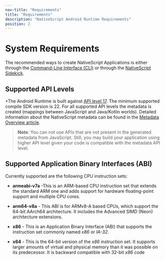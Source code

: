 ```yaml
---
nav-title: "Requirements"
title: "Requirements"
description: "NativeScript Android Runtime Requirements"
position: 2
---
```


# System Requirements

The recommended ways to create NativeScript Applications is either through the [Command-Line Interface (CLI)](https://github.com/NativeScript/nativescript-cli) or through the [NativeScript Sidekick](https://www.nativescript.org/nativescript-sidekick).

## Supported API Levels

+The Android Runtime is built against [API level 17](http://developer.android.com/about/versions/android-4.2.html). The minimum supported compile SDK version is 22. For all supported API levels the metadata is created (mappings between JavaScript and Java/Kotlin worlds). Detailed information about the NativeScript metadata can be found in the [Metadata Overview article](metadata/overview.md).

> **Note**: You can not use APIs that are not present in the generated metadata from JavaScript. Still, you may build your application using higher API level given your code is compatible with the metadata API level.

## Supported Application Binary Interfaces (ABI)

Currently supported are the following CPU instruction sets:

* **armeabi-v7a** -This is an ARM-based CPU instruction set that extends the standard ARM one and adds support for hardware floating-point support and multiple CPU cores.

* **arm64-v8a** - This ABI is for ARMv8-A based CPUs, which support the 64-bit AArch64 architecture. It includes the Advanced SIMD (Neon) architecture extensions.

* **x86** - This is an Application Binary Interface (ABI) that supports the instruction set commonly named *x86* or *IA-32*.

* **x64** - This is the 64-bit version of the *x86* instruction set. It supports larger amounts of virtual and physical memory than it was possible on its predecessor. It is backward compatible with 32-bit *x86* code
